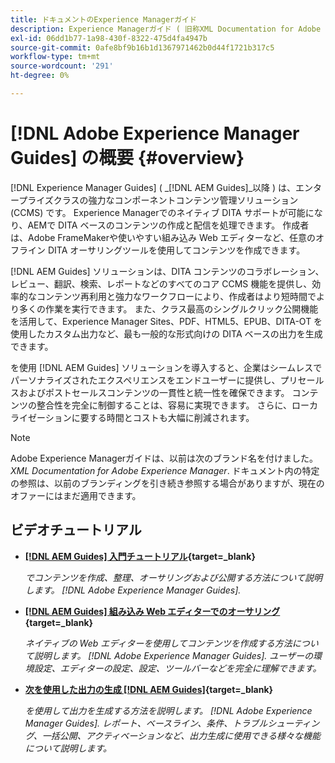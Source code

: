 ```yaml
---
title: ドキュメントのExperience Managerガイド
description: Experience Managerガイド ( 旧称XML Documentation for Adobe Experience Manager) の製品ドキュメントを検索します。 ネイティブの DITA サポートと、構造化されたオーサリングのExperience Manager。
exl-id: 06dd1b77-1a98-430f-8322-475d4fa4947b
source-git-commit: 0afe8bf9b16b1d1367971462b0d44f1721b317c5
workflow-type: tm+mt
source-wordcount: '291'
ht-degree: 0%

---
```


# [!DNL Adobe Experience Manager Guides] の概要 {#overview}

[!DNL Experience Manager Guides] ( _[!DNL AEM Guides]_以降 ) は、エンタープライズクラスの強力なコンポーネントコンテンツ管理ソリューション (CCMS) です。 Experience Managerでのネイティブ DITA サポートが可能になり、AEMで DITA ベースのコンテンツの作成と配信を処理できます。 作成者は、Adobe FrameMakerや使いやすい組み込み Web エディターなど、任意のオフライン DITA オーサリングツールを使用してコンテンツを作成できます。

[!DNL AEM Guides] ソリューションは、DITA コンテンツのコラボレーション、レビュー、翻訳、検索、レポートなどのすべてのコア CCMS 機能を提供し、効率的なコンテンツ再利用と強力なワークフローにより、作成者はより短時間でより多くの作業を実行できます。 また、クラス最高のシングルクリック公開機能を活用して、Experience Manager Sites、PDF、HTML5、EPUB、DITA-OT を使用したカスタム出力など、最も一般的な形式向けの DITA ベースの出力を生成できます。

を使用 [!DNL AEM Guides] ソリューションを導入すると、企業はシームレスでパーソナライズされたエクスペリエンスをエンドユーザーに提供し、プリセールスおよびポストセールスコンテンツの一貫性と統一性を確保できます。 コンテンツの整合性を完全に制御することは、容易に実現できます。 さらに、ローカライゼーションに要する時間とコストも大幅に削減されます。

>[!NOTE]
> 
> Adobe Experience Managerガイドは、以前は次のブランド名を付けました。 _XML Documentation for Adobe Experience Manager_. ドキュメント内の特定の参照は、以前のブランディングを引き続き参照する場合がありますが、現在のオファーにはまだ適用できます。

## ビデオチュートリアル

* **[[!DNL AEM Guides] 入門チュートリアル](https://experienceleague.adobe.com/docs/experience-manager-guides-learn/videos/getting-started/overview.html){target=_blank}**

  _でコンテンツを作成、整理、オーサリングおよび公開する方法について説明します。 [!DNL Adobe Experience Manager Guides]._

* **[[!DNL AEM Guides] 組み込み Web エディターでのオーサリング](https://experienceleague.adobe.com/docs/experience-manager-guides-learn/videos/advanced-user-guide/overview.html){target=_blank}**

  _ネイティブの Web エディターを使用してコンテンツを作成する方法について説明します。  [!DNL Adobe Experience Manager Guides]. ユーザーの環境設定、エディターの設定、設定、ツールバーなどを完全に理解できます。_

* **[次を使用した出力の生成 [!DNL AEM Guides]](https://experienceleague.adobe.com/docs/experience-manager-guides-learn/videos/output-generation/overview.html){target=_blank}**

  _を使用して出力を生成する方法を説明します。 [!DNL Adobe Experience Manager Guides]. レポート、ベースライン、条件、トラブルシューティング、一括公開、アクティベーションなど、出力生成に使用できる様々な機能について説明します。_


<!--

Dummy links cause validation to fail

## Staff Picks

<table>
<tr>
  <td>
    <a href="#">
      <img alt="400 x 225px" src="myimage.png" />
    </a>
    <div>
      <a href="#">
    <strong>Enablement Content 1</strong>
    </a>
    </div>
    <p>
    <em>A brief description of enablement content.</em>
    <p>
  </td>
   <td>
    <a href="#">
      <img alt="400 x 225px" src="myimage.png" />
    </a>
    <div>
      <a href="#">
    <strong>Enablement Content 1</strong>
    </a>
    </div>
    <p>
    <em>A brief description of enablement content.</em>
    <p>
  </td>
  <td>
    <a href="#">
      <img alt="400 x 225px" src="myimage.png" />
    </a>
    <div>
      <a href="#">
    <strong>Enablement Content 1</strong>
    </a>
    </div>
    <p>
    <em>A brief description of enablement content.</em>
    <p>
  </td>
</tr>
</table>

-->

<!--

## Additional Resources

* [[!DNL AEM Guides] Online User Guide](https://help.adobe.com/en_US/xml-documentation-for-adobe-experience-manager/index.html)
* [[!DNL AEM Guides] PDF Guides](https://helpx.adobe.com/support/xml-documentation-for-experience-manager.html)
* [Experience League - Explore AEM](https://experienceleague.adobe.com/#recommended/solutions/experience-manager)
-->